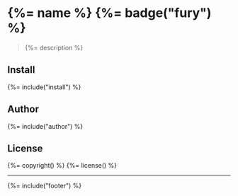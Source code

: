 # {%= name %} {%= badge("fury") %}

> {%= description %}

## Install
{%= include("install") %}


## Author
{%= include("author") %}

## License
{%= copyright() %}
{%= license() %}

***

{%= include("footer") %}